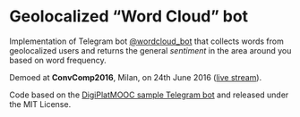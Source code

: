 # Geolocalized “Word Cloud” bot

Implementation of Telegram bot [@wordcloud_bot](http://telegram.me/wordcloud_bot) that collects words from geolocalized users and returns the general *sentiment* in the area around you based on word frequency.

Demoed at **ConvComp2016**, Milan, on 24th June 2016 ([live stream](https://youtu.be/LGjyclQA8Go?t=2h8m30s)).

Code based on the [DigiPlatMOOC sample Telegram bot](https://github.com/DigiPlatMOOC/TelegramBotSample) and released under the MIT License.
